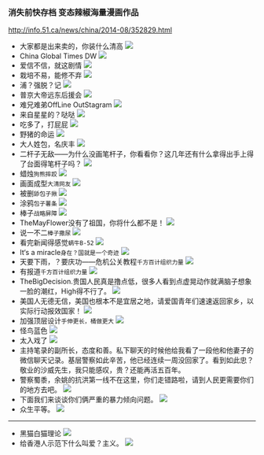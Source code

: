 ### 消失前快存档 变态辣椒海量漫画作品
http://info.51.ca/news/china/2014-08/352829.html
- 大家都是出来卖的，你装什么清高
![](http://info.51.ca/uploads/Image/2014/08/6_2041031V6_1.jpg)
- China Global Times DW
![](http://info.51.ca/uploads/Image/2014/08/6_2041031V6_2.jpg)
- 爱信不信，就这剧情
![](http://info.51.ca/uploads/Image/2014/08/6_2041031V6_4.jpg)
- 栽培不易，能修不弃
![](http://info.51.ca/uploads/Image/2014/08/6_2041031V6_7.jpg)
- 浦？强脱？记
![](http://info.51.ca/uploads/Image/2014/08/6_2041031V6_9.jpg)
- 普京大帝远东后援会
![](http://info.51.ca/uploads/Image/2014/08/6_2041031V6_17.jpg)
- 难兄难弟OffLine OutStagram
![](http://info.51.ca/uploads/Image/2014/08/6_2041031V6_21.jpg)
- 来自星星的？哒哒
![](http://info.51.ca/uploads/Image/2014/08/6_2041031V6_23.jpg)
- 吃多了，打屁屁
![](http://info.51.ca/uploads/Image/2014/08/6_2041031V6_24.jpg)
- 野猪的命运
![](http://info.51.ca/uploads/Image/2014/08/6_2041031V6_25.jpg)
- 大人姓包，名庆丰
![](http://info.51.ca/uploads/Image/2014/08/6_2041031V6_31.jpg)
- 二杆子无敌——为什么没画笔杆子，你看看你？这几年还有什么拿得出手上得了台面得笔杆子吗？
![](http://info.51.ca/uploads/Image/2014/08/6_2041031V6_34.jpg)
- 蜡烛`狗熊摔跤`
![](http://info.51.ca/uploads/Image/2014/08/6_2041031V6_35.jpg)
- 画面成型`大清网友`
![](http://info.51.ca/uploads/Image/2014/08/6_2041031V6_36.jpg)
- 被删`舔包子揪`
![](http://info.51.ca/uploads/Image/2014/08/6_2041031V6_37.jpg)
- 涂鸦`包子薯条`
![](http://info.51.ca/uploads/Image/2014/08/6_2041031V6_38.jpg)
- 棒子`战略屏障`
![](http://info.51.ca/uploads/Image/2014/08/6_2041031V6_40.jpg)
- TheMayFlower没有了祖国，你将什么都不是！
![](http://info.51.ca/uploads/Image/2014/08/6_2041031V6_43.jpg)
- 说一不二`棒子撒尿`
![](http://info.51.ca/uploads/Image/2014/08/6_2041031V6_45.jpg)
- 看完新闻得感觉`蜗牛B-52`
![](http://info.51.ca/uploads/Image/2014/08/6_2041031V6_43.jpg)
- It‘s a miracle`身在？国就是一个奇迹`
![](http://info.51.ca/uploads/Image/2014/08/6_2041031V6_47.jpg)
- 天要下雨，？要庆功——危机公关教程`千方百计组织力量`
![](http://info.51.ca/uploads/Image/2014/08/6_2041031V6_48.jpg)
- 有报道`千方百计组织力量`
![](http://info.51.ca/uploads/Image/2014/08/6_2041031V6_49.jpg)
- TheBigDecision.贵国人民真是撸点低，很多人看到点虚晃动作就满脑子想象一脸的潮红，High得不行了。
![](http://info.51.ca/uploads/Image/2014/08/6_2041031V6_7.jpg)
- 美国人无德无信，美国也根本不是宜居之地，请爱国青年们速速返回家乡，以实际行动报效国家！
![](http://info.51.ca/uploads/Image/2014/08/6_2041031V6_51.jpg)
- 加强顶层设计`手伸更长，桶做更大`
![](http://info.51.ca/uploads/Image/2014/08/6_2041031V6_52.jpg)
- 怪鸟蓝色
![](http://info.51.ca/uploads/Image/2014/08/6_2041031V6_53.jpg)
- 太入戏了
![](http://info.51.ca/uploads/Image/2014/08/6_2041031V6_54.jpg)
- 主持笔录的副所长，态度和善。私下聊天的时候他给我看了一段他和他妻子的微信聊天记录。基层警察如此辛苦，他已经连续一周没回家了。看到如此忠？敬业的沙威先生，我只能感叹，贵？还能再活五百年。
- 警察蜀黍，余姚的抗洪第一线不在这里，你们走错路啦，请到人民更需要你们的地方去吧。
![](http://info.51.ca/uploads/Image/2014/08/6_2041031V6_60.jpg)
- 下面我们来谈谈你们俩严重的暴力倾向问题。
![](http://info.51.ca/uploads/Image/2014/08/6_2041031V6_61.jpg)
- 众生平等。
![](http://info.51.ca/uploads/Image/2014/08/6_2041031V6_62.jpg)
---
- 黑猫白猫理论
![](http://media.gjczz.com/images/79ad6ee47d58602b15e0f0792e7b9386.jpeg)
- 给香港人示范下什么叫爱？主义。
![](https://uploads.disquscdn.com/images/3216c22afee2eb44e00d08455e44485a94649f5a4d8f2ab626a3c706ef74062b.jpg)